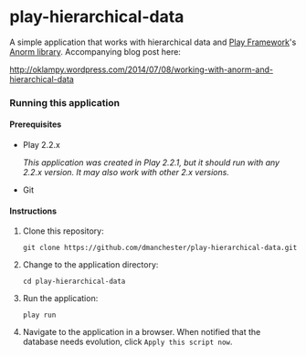 play-hierarchical-data
======================

A simple application that works with hierarchical data and [Play Framework](http://www.playframework.com/)'s [Anorm library](http://www.playframework.com/documentation/2.2.x/ScalaAnorm). Accompanying blog post here:

http://oklampy.wordpress.com/2014/07/08/working-with-anorm-and-hierarchical-data

### Running this application

#### Prerequisites

* Play 2.2.x

  *This application was created in Play 2.2.1, but it should run with any 2.2.x version. It may also work with other 2.x versions.*

* Git

#### Instructions

1. Clone this repository:

    ```
    git clone https://github.com/dmanchester/play-hierarchical-data.git
    ```

2. Change to the application directory:

    ```
    cd play-hierarchical-data
    ```

3. Run the application:

    ```
    play run
    ```

4. Navigate to the application in a browser. When notified that the database needs evolution, click `Apply this script now`.
